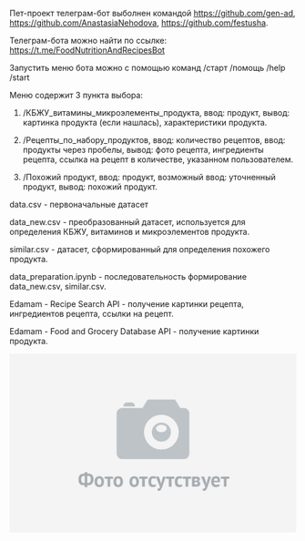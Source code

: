 Пет-проект телеграм-бот выболнен командой https://github.com/gen-ad, https://github.com/AnastasiaNehodova, https://github.com/festusha. 

Телеграм-бота можно найти по ссылке: https://t.me/FoodNutritionAndRecipesBot

Запустить меню бота можно с помощью команд /старт /помощь /help /start

Меню содержит 3 пункта выбора:

1. /КБЖУ_витамины_микроэлементы_продукта, ввод: продукт, вывод: картинка продукта (если нашлась), характеристики продукта.

2. /Рецепты_по_набору_продуктов, ввод: количество рецептов, ввод: продукты через пробелы, вывод: фото рецепта, ингредиенты рецепта, ссылка на рецепт в количестве, указанном пользователем.

3. /Похожий продукт, ввод: продукт, возможный ввод: уточненный продукт, вывод: похожий продукт.

data.csv - первоначальные датасет

data_new.csv - преобразованный датасет, используется для определения КБЖУ, витаминов и микроэлементов продукта.

similar.csv - датасет, сформированный для определения похожего продукта.

data_preparation.ipynb - последовательность формирование data_new.csv, similar.csv.

Edamam - Recipe Search API - получение картинки рецепта, ингредиентов рецепта, ссылки на рецепт.

Edamam - Food and Grocery Database API - получение картинки продукта.

![alt text](https://github.com/AnastasiaNehodova/tg_bot/blob/main/images/no_photo.jpg?raw=true)

